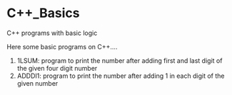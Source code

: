# C++_Basics
C++ programs with basic logic

Here some basic programs on C++....

1. 1LSUM: program to print the number after adding first and last digit of the given four digit number
2. ADDDI1: program to print the number after adding 1 in each digit of the given number
